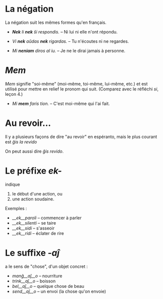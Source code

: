 # La négation

La négation suit les mêmes formes qu'en français.


- *__Nek__ li __nek__ ŝi respondis.*   – Ni lui ni elle n'ont répondu.
- *Vi __nek__ aŭdas __nek__ rigardas.* – Tu n'écoutes ni ne regardes.

- *Mi __neniam__ diros al iu.* – Je ne le dirai jamais à personne.

# *Mem*

*Mem* signifie "soi-même" (moi-même, toi-même, lui-même, etc.) et est utilisé pour mettre en relief le pronom qui suit. (Comparez avec le réfléchi *si*, leçon 4.)

- *Mi __mem__ faris tion.*  – C'est moi-même qui l'ai fait.

# Au revoir…

Il y a plusieurs façons de dire "au revoir" en espéranto, mais le plus courant est *ĝis la revido* 

On peut aussi dire *ĝis revido*.


# Le préfixe *ek-*

indique 

1. le début d'une action, ou
2. une action soudaine.

Exemples :

- *__ek__paroli*  – commencer à parler
- *__ek__silenti* – se taire
- *__ek__sidi*    – s'asseoir
- *__ek__ridi*    – éclater de rire
 

# Le suffixe *-aĵ*

a le sens de "chose", d'un objet concret :

- *manĝ__aĵ__o*  – nourriture
- *trink__aĵ__o* – boisson
- *bel__aĵ__o*   – quelque chose de beau
- *send__aĵ__o*  – un envoi (la chose qu'on envoie)